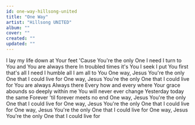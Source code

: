 ```yaml
---
id: one-way-hillsong-united
title: "One Way"
artist: "Hillsong UNITED"
album: ""
cover: ""
created: ""
updated: ""
---
```


I lay my life down at Your feet
'Cause You're the only One I need
I turn to You and You are always there
In troubled times it's You I seek
I put You first that's all I need
I humble all I am all to You
One way, Jesus
You're the only One that I could live for
One way, Jesus
You're the only One that I could live for
You are always
Always there
Every how and every where
Your grace abounds so deeply within me
You will never ever change
Yesterday today the same
Forever 'til forever meets no end
One way, Jesus
You're the only One that I could live for
One way, Jesus
You're the only One that I could live for
One way, Jesus
You're the only One that I could live for
One way, Jesus
You're the only One that I could live for